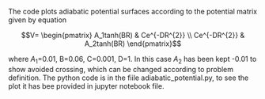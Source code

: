 The code plots adiabatic potential surfaces according to the potential matrix given by equation 
```math
V= \begin{pmatrix}
  A_1tanh(BR) & Ce^{-DR^{2}} \\
  Ce^{-DR^{2}} & A_2tanh(BR)
\end{pmatrix}
```
where $A_1$=0.01, B=0.06, C=0.001, D=1. In this case $A_2$ has been kept -0.01 to show avoided crossing, which can be changed according to problem definition. The python code is in the fiile adiabatic_potential.py, to see the plot it has bee provided in jupyter notebook file.
